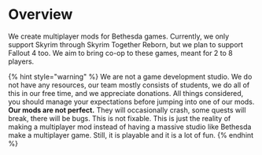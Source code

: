 # Overview

We create multiplayer mods for Bethesda games. Currently, we only support Skyrim through Skyrim Together Reborn, but we plan to support Fallout 4 too. We aim to bring co-op to these games, meant for 2 to 8 players.

{% hint style="warning" %}
We are not a game development studio. We do not have any resources, our team mostly consists of students, we do all of this in our free time, and we appreciate donations. All things considered, you should manage your expectations before jumping into one of our mods. **Our mods are not perfect.** They will occasionally crash, some quests will break, there will be bugs. This is not fixable. This is just the reality of making a multiplayer mod instead of having a massive studio like Bethesda make a multiplayer game. Still, it is playable and it is a lot of fun.
{% endhint %}
